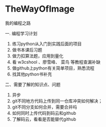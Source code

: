 # TheWayOfImage
我的编程之路

一. 编程学习计划
1. 练习python从入门到实践后面的项目
2. 做书本课后习题
3. 做力扣算法题，应用到量化
5. 看 w3cshool 、廖雪峰、 菜鸟 等教程查漏补缺
6. 做github上python有关简单项目，熟悉流程
7. 找其他python书补充
                        


二、需要了解的知识点、问题
1. 异步
2. git不同地方代码上传到同一仓库冲突如何解决；
3. git不同分支如何合并，需要合并吗
4. 如何同时上传代码到码云和github
5. 了解码云，看看是否能替代github
